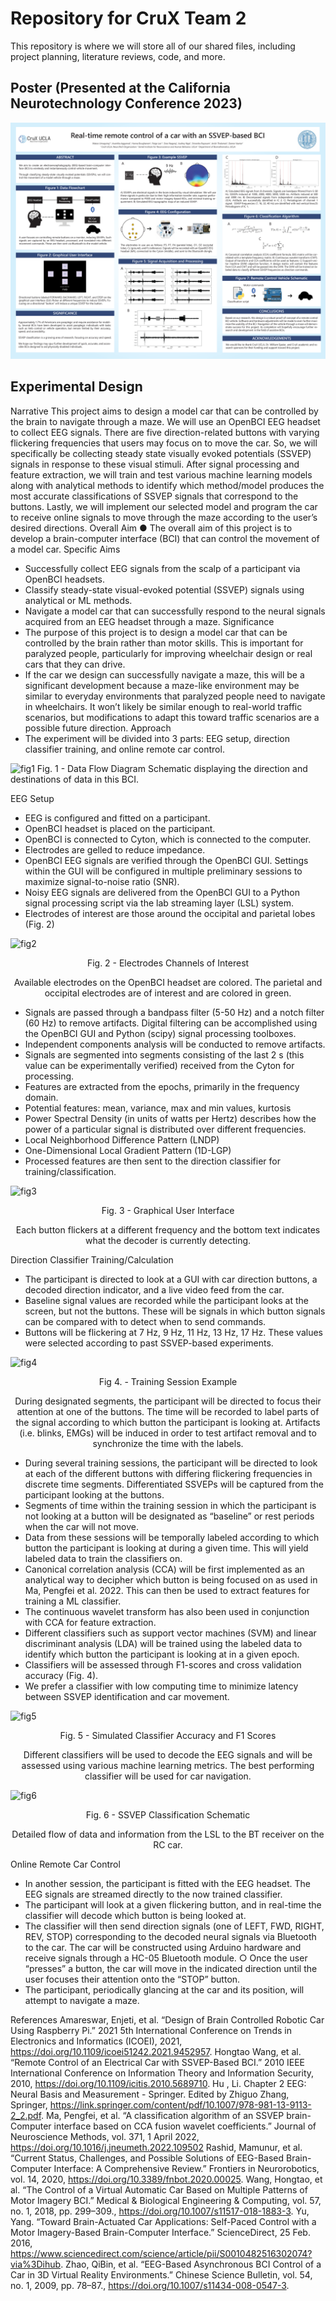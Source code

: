 # Repository for CruX Team 2

This repository is where we will store all of our shared files, including project planning, literature reviews, code, and more.

## Poster (Presented at the California Neurotechnology Conference 2023)
![poster](https://raw.githubusercontent.com/mateouma/CruX-Team2/main/Presentations/ca_neurotech_conference_poster.png)

## Experimental Design
Narrative
This project aims to design a model car that can be controlled by the brain to navigate through a maze. We will use an OpenBCI EEG headset to collect EEG signals. There are five direction-related buttons with varying flickering frequencies that users may focus on to move the car. So, we will specifically be collecting steady state visually evoked potentials (SSVEP) signals in response to these visual stimuli. After signal processing and feature extraction, we will train and test various machine learning models along with analytical methods to identify which method/model produces the most accurate classifications of SSVEP signals that correspond to the buttons. Lastly, we will implement our selected model and program the car to receive online signals to move through the maze according to the user’s desired directions.
Overall Aim ● The overall aim of this project is to develop a brain-computer interface (BCI) that can control the movement of a model car.
Specific Aims
- Successfully collect EEG signals from the scalp of a participant via OpenBCI headsets.
- Classify steady-state visual-evoked potential (SSVEP) signals using analytical or ML methods.
- Navigate a model car that can successfully respond to the neural signals acquired from an EEG headset through a maze.
Significance
- The purpose of this project is to design a model car that can be controlled by the brain rather than motor skills. This is important for paralyzed people, particularly for improving wheelchair design or real cars that they can drive.
- If the car we design can successfully navigate a maze, this will be a significant development because a maze-like environment may be similar to everyday environments that paralyzed people need to navigate in wheelchairs. It won’t likely be similar enough
to real-world traffic scenarios, but modifications to adapt this toward traffic scenarios are a possible future direction.
Approach
- The experiment will be divided into 3 parts: EEG setup, direction classifier training, and online remote car control.

![fig1]()
Fig. 1 - Data Flow Diagram
Schematic displaying the direction and destinations of data in this BCI.

EEG Setup
- EEG is configured and fitted on a participant.
-  OpenBCI headset is placed on the participant.
-  OpenBCI is connected to Cyton, which is connected to the computer.
-  Electrodes are gelled to reduce impedance.
-  OpenBCI EEG signals are verified through the OpenBCI GUI. Settings within the GUI will be configured in multiple preliminary sessions to maximize signal-to-noise ratio (SNR).
- Noisy EEG signals are delivered from the OpenBCI GUI to a Python signal processing script via the lab streaming layer (LSL) system.
- Electrodes of interest are those around the occipital and parietal lobes (Fig. 2)

![fig2]()
<p style="text-align: center;">Fig. 2 - Electrodes Channels of Interest</p>
<p style="text-align: center;">Available electrodes on the OpenBCI headset are colored. The parietal and occipital electrodes are of interest and are colored in green.</p>

- Signals are passed through a bandpass filter (5-50 Hz) and a notch filter (60 Hz) to remove artifacts. Digital filtering can be accomplished using the OpenBCI GUI and Python (scipy) signal processing toolboxes.
- Independent components analysis will be conducted to remove artifacts.
- Signals are segmented into segments consisting of the last 2 s (this value can be experimentally verified) received from the Cyton for processing.
- Features are extracted from the epochs, primarily in the frequency domain.
-   Potential features: mean, variance, max and min values, kurtosis
-   Power Spectral Density (in units of watts per Hertz) describes how the power of a particular signal is distributed over different frequencies.
-   Local Neighborhood Difference Pattern (LNDP)
-   One-Dimensional Local Gradient Pattern (1D-LGP)
- Processed features are then sent to the direction classifier for training/classification.

![fig3]()
<p style="text-align: center;">Fig. 3 - Graphical User Interface</p>
<p style="text-align: center;">Each button flickers at a different frequency and the bottom text indicates what the decoder is currently detecting.</p>


Direction Classifier Training/Calculation
- The participant is directed to look at a GUI with car direction buttons, a decoded direction indicator, and a live video feed from the car.
- Baseline signal values are recorded while the participant looks at the screen, but not the buttons. These will be signals in which button signals can be compared with to detect when to send commands.
- Buttons will be flickering at 7 Hz, 9 Hz, 11 Hz, 13 Hz, 17 Hz. These values were selected according to past SSVEP-based experiments.

![fig4]()
<p style="text-align: center;">Fig 4. - Training Session Example</p>
<p style="text-align: center;">During designated segments, the participant will be directed to focus their attention at one of the buttons. The time will be recorded to label parts of the signal according to which button the participant is looking at. Artifacts (i.e. blinks, EMGs) will be induced in order to test artifact removal and to synchronize the time with the labels.</p>

- During several training sessions, the participant will be directed to look at each of the different buttons with differing flickering frequencies in discrete time segments. Differentiated SSVEPs will be captured from the participant looking at the buttons.
- Segments of time within the training session in which the participant is not looking at a button will be designated as “baseline” or rest periods when the car will not move.
- Data from these sessions will be temporally labeled according to which button the participant is looking at during a given time. This will yield labeled data to train the classifiers on.
- Canonical correlation analysis (CCA) will be first implemented as an analytical way to decipher which button is being focused on as used in Ma, Pengfei et al. 2022. This can then be used to extract features for training a ML classifier.
-   The continuous wavelet transform has also been used in conjunction with CCA for feature extraction.
- Different classifiers such as support vector machines (SVM) and linear discriminant analysis (LDA) will be trained using the labeled data to identify which button the participant is looking at in a given epoch.
- Classifiers will be assessed through F1-scores and cross validation accuracy (Fig. 4).
- We prefer a classifier with low computing time to minimize latency between SSVEP identification and car movement.

![fig5]()
<p style="text-align: center;">Fig. 5 - Simulated Classifier Accuracy and F1 Scores</p>
<p style="text-align: center;">Different classifiers will be used to decode the EEG signals and will be assessed using various machine learning metrics. The best performing classifier will be used for car navigation.</p>

![fig6]()
<p style="text-align: center;">Fig. 6 - SSVEP Classification Schematic</p>
<p style="text-align: center;">Detailed flow of data and information from the LSL to the BT receiver on the RC car.</p>

Online Remote Car Control
- In another session, the participant is fitted with the EEG headset. The EEG signals are streamed directly to the now trained classifier.
- The participant will look at a given flickering button, and in real-time the classifier will decode which button is being looked at.
- The classifier will then send direction signals (one of LEFT, FWD, RIGHT, REV, STOP) corresponding to the decoded neural signals via Bluetooth to the car. The car will be constructed using Arduino hardware and receive signals through a HC-05 Bluetooth module.
○ Once the user “presses” a button, the car will move in the indicated direction until the user focuses their attention onto the “STOP” button.
- The participant, periodically glancing at the car and its position, will attempt to navigate a maze.

References
Amareswar, Enjeti, et al. “Design of Brain Controlled Robotic Car Using Raspberry Pi.” 2021 5th International Conference on Trends in Electronics and Informatics (ICOEI), 2021, https://doi.org/10.1109/icoei51242.2021.9452957.
Hongtao Wang, et al. “Remote Control of an Electrical Car with SSVEP-Based BCI.” 2010 IEEE
International Conference on Information Theory and Information Security, 2010, https://doi.org/10.1109/icitis.2010.5689710.
Hu , Li. Chapter 2 EEG: Neural Basis and Measurement - Springer. Edited by Zhiguo Zhang, Springer, https://link.springer.com/content/pdf/10.1007/978-981-13-9113-2_2.pdf.
Ma, Pengfei, et al. “A classification algorithm of an SSVEP brain-Computer interface based on CCA fusion wavelet coefficients.” Journal of Neuroscience Methods, vol. 371, 1 April 2022, https://doi.org/10.1016/j.jneumeth.2022.109502
Rashid, Mamunur, et al. “Current Status, Challenges, and Possible Solutions of EEG-Based
Brain-Computer Interface: A Comprehensive Review.” Frontiers in Neurorobotics, vol. 14, 2020, https://doi.org/10.3389/fnbot.2020.00025.
Wang, Hongtao, et al. “The Control of a Virtual Automatic Car Based on Multiple Patterns of
Motor Imagery BCI.” Medical & Biological Engineering & Computing, vol. 57, no. 1, 2018, pp. 299–309., https://doi.org/10.1007/s11517-018-1883-3.
Yu, Yang. “Toward Brain-Actuated Car Applications: Self-Paced Control with a Motor Imagery-Based Brain-Computer Interface.” ScienceDirect, 25 Feb. 2016, https://www.sciencedirect.com/science/article/pii/S0010482516302074?via%3Dihub.
Zhao, QiBin, et al. “EEG-Based Asynchronous BCI Control of a Car in 3D Virtual Reality
Environments.” Chinese Science Bulletin, vol. 54, no. 1, 2009, pp. 78–87., https://doi.org/10.1007/s11434-008-0547-3.
